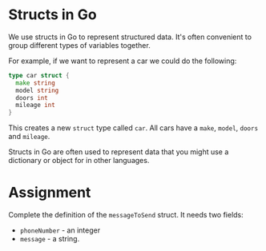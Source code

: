 # Structs in Go

We use structs in Go to represent structured data. It's often convenient to group different types of variables together.

For example, if we want to represent a car we could do the following:

```go
type car struct {
  make string
  model string
  doors int
  mileage int
}
```

This creates a new `struct` type called `car`. All cars have a `make`, `model`, `doors` and `mileage`.

Structs in Go are often used to represent data that you might use a dictionary or object for in other languages.

# Assignment

Complete the definition of the `messageToSend` struct. It needs two fields:

- `phoneNumber` - an integer
- `message` - a string.
